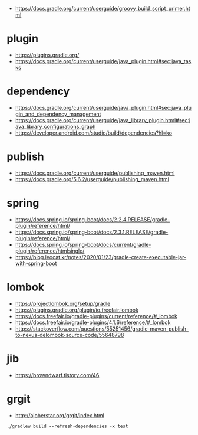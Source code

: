 * <https://docs.gradle.org/current/userguide/groovy_build_script_primer.html>

# plugin

* <https://plugins.gradle.org/>
* <https://docs.gradle.org/current/userguide/java_plugin.html#sec:java_tasks>

# dependency

* <https://docs.gradle.org/current/userguide/java_plugin.html#sec:java_plugin_and_dependency_management>
* <https://docs.gradle.org/current/userguide/java_library_plugin.html#sec:java_library_configurations_graph>
* <https://developer.android.com/studio/build/dependencies?hl=ko>

# publish

* <https://docs.gradle.org/current/userguide/publishing_maven.html>
* <https://docs.gradle.org/5.6.2/userguide/publishing_maven.html>

# spring

* <https://docs.spring.io/spring-boot/docs/2.2.4.RELEASE/gradle-plugin/reference/html/>
* <https://docs.spring.io/spring-boot/docs/2.3.1.RELEASE/gradle-plugin/reference/html/>
* <https://docs.spring.io/spring-boot/docs/current/gradle-plugin/reference/htmlsingle/>
* <https://blog.leocat.kr/notes/2020/01/23/gradle-create-executable-jar-with-spring-boot>

# lombok

* <https://projectlombok.org/setup/gradle>
* <https://plugins.gradle.org/plugin/io.freefair.lombok>
* <https://docs.freefair.io/gradle-plugins/current/reference/#_lombok>
* <https://docs.freefair.io/gradle-plugins/4.1.6/reference/#_lombok>
* <https://stackoverflow.com/questions/55251456/gradle-maven-publish-to-nexus-delombok-source-code/55648798>

# jib

* <https://browndwarf.tistory.com/46>

# grgit

* <http://ajoberstar.org/grgit/index.html>

```
./gradlew build --refresh-dependencies -x test
```
